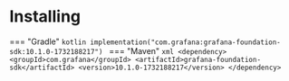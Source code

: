 # Installing

=== "Gradle"
    ```kotlin
    implementation("com.grafana:grafana-foundation-sdk:10.1.0-1732188217")
    ```
=== "Maven"
    ```xml
    <dependency>
        <groupId>com.grafana</groupId>
        <artifactId>grafana-foundation-sdk</artifactId>
        <version>10.1.0-1732188217</version>
    </dependency>
    ```
